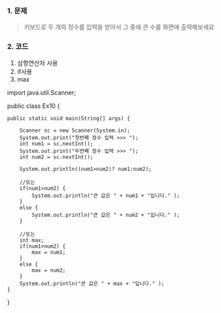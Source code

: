 ### 1. 문제
> 키보드로 두 개의 정수를 입력을 받아서 그 중에 큰 수를 화면에 출력해보세요

### 2. 코드
1. 삼항연산자 사용
2. if사용
3. max


import java.util.Scanner;

public class Ex10 {

	public static void main(String[] args) {

		Scanner sc = new Scanner(System.in);
		System.out.print("첫번째 정수 입력 >>> ");
		int num1 = sc.nextInt();
		System.out.print("두번째 정수 입력 >>> ");
		int num2 = sc.nextInt();

		System.out.println((num1>num2)? num1:num2);
		
        //또는
		if(num1>num2) {
			System.out.println("큰 값은 " + num1 + "입니다." );
		}
		else {
			System.out.println("큰 값은 " + num2 + "입니다." );
		}
		
        //또는
		int max;
		if(num1>num2) {
			max = num1;
		}
		else {
			max = num2;
		}
		System.out.println("큰 값은 " + max + "입니다." );
	}

}
